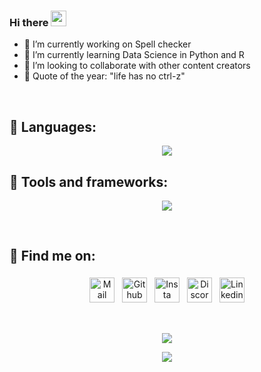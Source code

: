 ### Hi there <img src="https://media.giphy.com/media/hvRJCLFzcasrR4ia7z/giphy.gif" width="25px">

- 🔭 I’m currently working on Spell checker
- 🌱 I’m currently learning Data Science in Python and R
- 👯 I’m looking to collaborate with other content creators
- 📜 Quote of the year: "life has no ctrl-z"

</br>

## 💬 Languages:
<p align="center">
  <a href="https://skillicons.dev">
    <img src="https://skillicons.dev/icons?i=py,cs,js,html,css,java" />
  </a>
</p>

## 🧰 Tools and frameworks:
<p align="center">
  <a href="https://skillicons.dev">
    <img src="https://skillicons.dev/icons?i=vscode,unity,github,stackoverflow,flask,bootstrap" />
  </a>
</p>

</br>

## 📮 Find me on:
<p align="center">
  <a href="mailto:pawelhermansdorfer@gmail.com"> <img src="https://cdn.jsdelivr.net/npm/simple-icons@v3/icons/gmail.svg" alt="Mail" height="40" style="vertical-align:top; margin:4px"></a>
  <a href="https://github.com/PawelHermansdorfer"> <img src="https://cdn.jsdelivr.net/npm/simple-icons@v3/icons/github.svg" alt="Github" height="40" style="vertical-align:top; margin:4px"></a>
    <a href="https://www.instagram.com/aa_pawelek/" target="_blank" rel="noopener noreferrer"> <img src="https://cdn.jsdelivr.net/npm/simple-icons@v3/icons/instagram.svg" alt="Insta" height="40" style="vertical-align:top; margin:4px"></a> 
  <a href="https://discord.com/users/403572796531146755" target="_blank" rel="noopener noreferrer"> <img src="https://cdn.jsdelivr.net/npm/simple-icons@v3/icons/discord.svg" alt="Discord" height="40" style="vertical-align:top; margin:4px"></a>
 <a href="https://linkedin.com/in/" target="_blank" rel="noopener noreferrer"> <img src="https://cdn.jsdelivr.net/npm/simple-icons@v3/icons/linkedin.svg" alt="Linkedin" height="40" style="vertical-align:top; margin:4px"></a>
</p>

</br>

<p align='center'>
  <img src="https://github-readme-stats.vercel.app/api?username=pawelhermansdorfer&theme=dark"/>
</p>
<p align='center'>
   <img src="https://github-readme-stats.vercel.app/api/top-langs/?username=pawelhermansdorfer&theme=dark"/>
</p>
<!--
**PawelHermansdorfer/PawelHermansdorfer** is a ✨ _special_ ✨ repository because its `README.md` (this file) appears on your GitHub profile.

Here are some ideas to get you started:
- 🤔 I’m looking for help with ...
- 💬 Ask me about ...
- 📫 How to reach me: ...
- 😄 Pronouns: ...
- ⚡ Fun fact: ...



https://github-readme-stats.vercel.app/api/top-langs/?username={username}
https://github-readme-stats.vercel.app/api?username={username}

 <a href="https://charalambosioannou.github.io/" target="_blank" rel="noopener noreferrer"> <img src="https://raw.githubusercontent.com/iconic/open-iconic/master/svg/globe.svg" alt="Python" height="40" style="vertical-align:top; margin:4px"> </a>
-->
